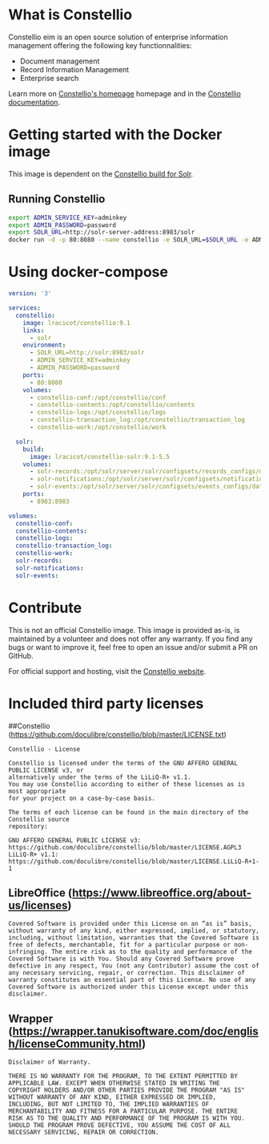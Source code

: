 # What is Constellio

Constellio eim is an open source solution of enterprise information management offering the following key functionnalities:

- Document management
- Record Information Management
- Enterprise search

Learn more on [Constellio's homepage](https://constellio.com/) homepage and in the [Constellio documentation](https://documentation.constellio.com/).


# Getting started with the Docker image

This image is dependent on the [Constellio build for Solr](https://github.com/lracicot/docker-constellio-solr).

## Running Constellio

```bash
export ADMIN_SERVICE_KEY=adminkey
export ADMIN_PASSWORD=password
export SOLR_URL=http://solr-server-address:8983/solr
docker run -d -p 80:8080 --name constellio -e SOLR_URL=$SOLR_URL -e ADMIN_SERVICE_KEY=$ADMIN_SERVICE_KEY -e ADMIN_PASSWORD=$ADMIN_PASSWORD lracicot/constellio:9.1

```

# Using docker-compose

```yaml
version: '3'

services:
  constellio:
    image: lracicot/constellio:9.1
    links:
      - solr
    environment:
      - SOLR_URL=http://solr:8983/solr
      - ADMIN_SERVICE_KEY=adminkey
      - ADMIN_PASSWORD=password
    ports:
      - 80:8080
    volumes:
      - constellio-conf:/opt/constellio/conf
      - constellio-contents:/opt/constellio/contents
      - constellio-logs:/opt/constellio/logs
      - constellio-transaction_log:/opt/constellio/transaction_log
      - constellio-work:/opt/constellio/work

  solr:
    build:
      image: lracicot/constellio-solr:9.1-5.5
    volumes:
      - solr-records:/opt/solr/server/solr/configsets/records_configs/data
      - solr-notifications:/opt/solr/server/solr/configsets/notifications_configs/data
      - solr-events:/opt/solr/server/solr/configsets/events_configs/data
    ports:
      - 8983:8983

volumes:
  constellio-conf:
  constellio-contents:
  constellio-logs:
  constellio-transaction_log:
  constellio-work:
  solr-records:
  solr-notifications:
  solr-events:

```

# Contribute

This is not an official Constellio image. This image is provided as-is, is maintained by a volunteer and does not offer any warranty. If you find any bugs or want to improve it, feel free to open an issue and/or submit a PR on GitHub.

For official support and hosting, visit the [Constellio website](https://constellio.com/).

# Included third party licenses

##Constellio (https://github.com/doculibre/constellio/blob/master/LICENSE.txt)

```
Constellio - License

Constellio is licensed under the terms of the GNU AFFERO GENERAL PUBLIC LICENSE v3, or
alternatively under the terms of the LiLiQ-R+ v1.1.
You may use Constellio according to either of these licenses as is most appropriate
for your project on a case-by-case basis.

The terms of each license can be found in the main directory of the Constellio source
repository:

GNU AFFERO GENERAL PUBLIC LICENSE v3: https://github.com/doculibre/constellio/blob/master/LICENSE.AGPL3
LiLiQ-R+ v1.1: https://github.com/doculibre/constellio/blob/master/LICENSE.LiLiQ-R+1-1
```

## LibreOffice (https://www.libreoffice.org/about-us/licenses)

```
Covered Software is provided under this License on an “as is” basis, without warranty of any kind, either expressed, implied, or statutory, including, without limitation, warranties that the Covered Software is free of defects, merchantable, fit for a particular purpose or non-infringing. The entire risk as to the quality and performance of the Covered Software is with You. Should any Covered Software prove defective in any respect, You (not any Contributor) assume the cost of any necessary servicing, repair, or correction. This disclaimer of warranty constitutes an essential part of this License. No use of any Covered Software is authorized under this License except under this disclaimer.
```

## Wrapper (https://wrapper.tanukisoftware.com/doc/english/licenseCommunity.html)

```
Disclaimer of Warranty.

THERE IS NO WARRANTY FOR THE PROGRAM, TO THE EXTENT PERMITTED BY
APPLICABLE LAW. EXCEPT WHEN OTHERWISE STATED IN WRITING THE
COPYRIGHT HOLDERS AND/OR OTHER PARTIES PROVIDE THE PROGRAM "AS IS"
WITHOUT WARRANTY OF ANY KIND, EITHER EXPRESSED OR IMPLIED,
INCLUDING, BUT NOT LIMITED TO, THE IMPLIED WARRANTIES OF
MERCHANTABILITY AND FITNESS FOR A PARTICULAR PURPOSE. THE ENTIRE
RISK AS TO THE QUALITY AND PERFORMANCE OF THE PROGRAM IS WITH YOU.
SHOULD THE PROGRAM PROVE DEFECTIVE, YOU ASSUME THE COST OF ALL
NECESSARY SERVICING, REPAIR OR CORRECTION.
```
